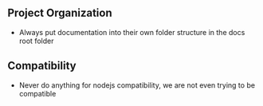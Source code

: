 ## Project Organization
- Always put documentation into their own folder structure in the docs root folder

## Compatibility
- Never do anything for nodejs compatibility, we are not even trying to be compatible